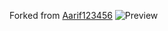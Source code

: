 Forked from [Aarif123456](https://github.com/Aarif123456/modern-deedy)
![Preview](https://drive.google.com/file/d/1E_O2YoYUNs2y8jGb1nrzTAOf3O9Mj74-/view?usp=share_link)
